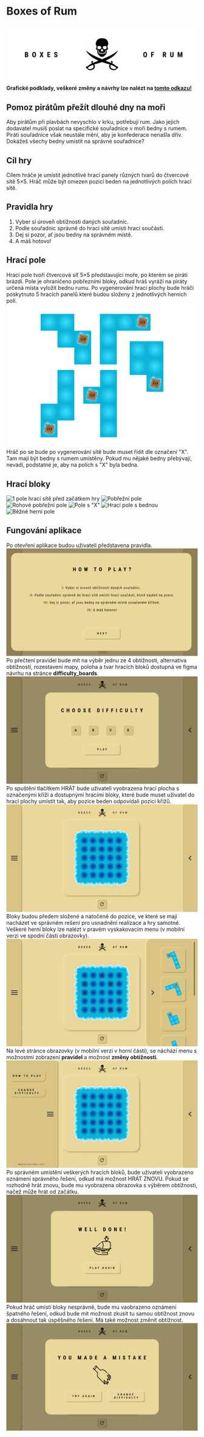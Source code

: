 # Boxes of Rum
![Úvodní obrázek](/assets/img/thumb.jpg)
**Grafické podklady, veškeré změny a návrhy lze nalézt na [tomto odkazu!](https://www.figma.com/file/SNWwj8H8iW03R6Cd8TMgK4/WEB_game_app?node-id=18%3A118)**
## Pomoz pirátům přežít dlouhé dny na moři
Aby pirátům při plavbách nevyschlo v krku, potřebují rum. Jako jejich dodavatel musíš poslat na specifické souřadnice v moři bedny s rumem. Piráti souřadnice však neustále mění, aby je konfederace nenašla dřív. Dokážeš všechy bedny umístit na správné souřadnice?
## Cíl hry
Cílem hráče je umístit jednotlivé hrací panely různých tvarů do čtvercové sítě 5×5.
Hráč může být omezen pozicí beden na jednotlivých polích hrací sítě.
## Pravidla hry
1. Vyber si úroveň obtížnosti daných souřadnic.
2. Podle souřadnic správně do hrací sítě umísti hrací součásti.
3. Dej si pozor, ať jsou bedny na správném místě.
4. A máš hotovo!
## Hrací pole
Hrací pole tvoří čtvercová síť 5×5 představující moře, po kterém se piráti brázdí.
Pole je ohraničeno pobřezními bloky, odkud hráš vyráží na piráty určená místa vyložit bednu rumu.
Po vygenerování hrací plochy bude hráči poskytnuto 5 hracích panelů které budou složeny z jednotlivých herních polí.
![Potenciální poskytnité tvary](/assets/img/p_shapes.jpg)
Hráč po se bude po vygenerování sítě bude muset řídit dle označení "X". Tam mají být bedny s rumem umístěny. Pokud mu nějaké bedny přebývají, nevadí, podstatné je, aby na polích s "X" byla bedna.
## Hrací bloky
![1 pole hrací sítě před začátkem hry](/assets/graphics/still_water.svg)
![Pobřežní pole](/assets/graphics/coast.svg)
![Rohové pobřežní pole](/assets/graphics/coast_corner.svg)
![Pole s "X"](/assets/graphics/box_place.svg)
![Hrací pole s bednou](/assets/graphics/box_water.svg)
![Běžné herní pole](/assets/graphics/top_water.svg)
## Fungování aplikace
Po otevření aplikace budou uživateli představena pravidla.
![Obrazovka pravidel](/assets/img/rules.jpg)
Po přečtení pravidel bude mít na výběr jednu ze 4 obtížností, alternativa obtížností, rozestavení mapy, poloha a tvar hracích bloků dostupná ve figma návrhu na stránce **difficulty_boards**.
![Obrazovka výběru obtížnosti](/assets/img/difficulty.jpg)
Po spuštění tlačítkem HRÁT bude uživateli vyobrazena hrací plocha s označenými kříži a dostupnými hracími bloky, které bude muset uživatel do hrací plochy umístit tak, aby pozice beden odpovídali pozici křížů.
![Herní obrazovka](/assets/img/screen.jpg)
Bloky budou předem složené a natočené do pozice, ve které se mají nacházet ve správném rešení pro usnadnění realizace a hry samotné.
Veškeré herní bloky lze nalézt v pravém vyskakovacím menu (v mobilní verzi ve spodní části obrazovky).
![Bloky](/assets/img/part_choise_menu.jpg)
Na levé stránce obrazovky (v mobilní verzi v horní části), se náchází menu s možnostmi zobrazení **pravidel** a možnost **změny obtížnosti**.
![Menu](/assets/img/main_menu_screen.jpg)
Po správném umístění veškerých hracích bloků, bude uživateli vyobrazeno oznámení správného řešení, odkud má možnost HRÁT ZNOVU. Pokud se rozhodně hrát znovu, bude mu vyobrazena obrazovka s výběrem obtížnosti, načež může hrát od začátku.
![Obrazovka výhry](/assets/img/win_screen.jpg)
Pokud hráč umístí bloky nesprávně, bude mu vaobrazeno oznámení špatného řešení, odkud bude mít možnost zkusit tu samou obtížnost znovu a dosáhnout tak úspěšného řešení. Má také možnost změnit obtížnost.
![Obrazovka prohry](/assets/img/lose_screen.jpg)